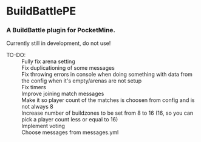 # BuildBattlePE
### A BuildBattle plugin for PocketMine.

Currently still in development, do not use!

<dl>
<dt>TO-DO:</dt>
<dd>Fully fix arena setting</dd>
<dd>Fix duplicationing of some messages</dd>
<dd>Fix throwing errors in console when doing something with data from the config when it's empty/arenas are not setup</dd>
<dd>Fix timers</dd>
<dd>Improve joining match messages</dd>
<dd>Make it so player count of the matches is choosen from config and is not always 8</dd>
<dd>Increase number of buildzones to be set from 8 to 16 (16, so you can pick a player count less or equal to 16)</dd>
<dd>Implement voting</dd>
<dd>Choose messages from messages.yml</dd>
</dl>
